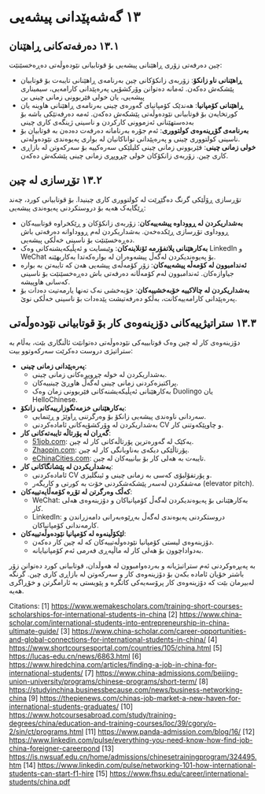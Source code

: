 # ١٣ گەشەپێدانی پیشەیی

## ١٣.١ دەرفەتەکانی ڕاهێنان

چین دەرفەتی زۆری ڕاهێنانی پیشەیی بۆ قوتابیانی نێودەوڵەتی دەڕەخسێنێت:

- **ڕاهێنانی ناو زانکۆ**: زۆربەی زانکۆکانی چین بەرنامەی ڕاهێنانی تایبەت بۆ قوتابیان پێشکەش دەکەن. ئەمانە دەتوانن وۆرکشۆپی پەرەپێدانی کارامەیی، سیمیناری پیشەیی، یان خولی فێربوونی زمانی چینی بن
- **ڕاهێنانی کۆمپانیا**: هەندێک کۆمپانیای گەورەی چینی بەرنامەی ڕاهێنانی هاوینە یان کورتخایەن بۆ قوتابیانی نێودەوڵەتی پێشکەش دەکەن. ئەمە دەرفەتێکی باشە بۆ بەدەستهێنانی ئەزموونی کارکردن و ناسینی ژینگەی کاری چینی
- **بەرنامەی گۆڕینەوەی کولتووری**: ئەم جۆرە بەرنامانە دەرفەت دەدەن بە قوتابیان بۆ ناسینی کولتووری چینی و پەرەپێدانی تواناکانیان لە بواری پەیوەندی نێودەوڵەتی.
- **خولی زمانی چینی**: فێربوونی زمانی چینی کلیلێکی سەرەکییە بۆ سەرکەوتن لە بازاڕی کاری چین. زۆربەی زانکۆکان خولی چڕوپڕی زمانی چینی پێشکەش دەکەن.

## ١٣.٢ تۆڕسازی لە چین

تۆڕسازی ڕۆڵێکی گرنگ دەگێڕێت لە کولتووری کاری چینیدا. بۆ قوتابیانی کورد، چەند ڕێگایەک هەیە بۆ دروستکردنی پەیوەندی پیشەیی:
- **بەشداریکردن لە ڕووداوە پیشەییەکان**: زۆربەی زانکۆکان و ڕێکخراوە قوتابییەکان ڕووداوی تۆڕسازی ڕێکدەخەن. بەشداریکردن لەم ڕووداوانە دەرفەتی باش دەڕەخسێنێت بۆ ناسینی خەڵکی پیشەیی.
- **بەکارهێنانی پلاتفۆرمە ئۆنلاینەکان**: وێبسایت و ئەپڵیکەیشنەکانی وەک LinkedIn و WeChat بۆ پەیوەندیکردن لەگەڵ پیشەوەران لە بوارەکەتدا بەکاربهێنە.
- **ئەندامبوون لە کۆمەڵە پیشەییەکان**: زۆر کۆمەڵەی پیشەیی هەن کە تایبەتن بە بوارە جیاوازەکان. ئەندامبوون لەم کۆمەڵانە دەرفەتی باش دەڕەخسێنێت بۆ ناسینی کەسانی هاوپیشە.
- **بەشداریکردن لە چالاکییە خۆبەخشییەکان**: خۆبەخشی نەک تەنها یارمەتیت دەدات بۆ پەرەپێدانی کارامەییەکانت، بەڵکو دەرفەتیشت پێدەدات بۆ ناسینی خەڵکی نوێ.

## ١٣.٣ ستراتیژییەکانی دۆزینەوەی کار بۆ قوتابیانی نێودەوڵەتی

دۆزینەوەی کار لە چین وەک قوتابییەکی نێودەوڵەتی دەتوانێت ئاڵنگاری بێت، بەڵام بە ستراتیژی دروست دەکرێت سەرکەوتوو بیت:

- **پەرەپێدانی زمانی چینی**:
    - بەشداریکردن لە خولە چڕوپڕەکانی زمانی چینی.
    - پراکتیزەکردنی زمانی چینی لەگەڵ هاوڕێ چینییەکان.
    - بەکارهێنانی ئەپڵیکەیشنەکانی فێربوونی زمان وەک Duolingo یان HelloChinese.
- **بەکارهێنانی خزمەتگوزارییەکانی زانکۆ**:
    - سەردانی ناوەندی پیشەیی زانکۆ بۆ وەرگرتنی ڕاوێژ و ڕێنمایی.
    - بەشداریکردن لە وۆرکشۆپەکانی ئامادەکردنی CV و چاوپێکەوتنی کار.
- **گەڕان لە پۆرتاڵە تایبەتەکانی کار**:
    - [51job.com](http://51job.com/): یەکێک لە گەورەترین پۆرتاڵەکانی کار لە چین.
    - [Zhaopin.com](http://zhaopin.com/): پۆرتاڵێکی دیکەی بەناوبانگی کار لە چین.
    - [eChinaCities.com](http://echinacities.com/): تایبەت بە هەلی کار بۆ بیانییەکان لە چین.
- **بەشداریکردن لە پێشانگاکانی کار**:
    - ئامادەکردنی CV و پۆرتفۆلیۆی کەسی بە زمانی چینی و ئینگلیزی.
    - مەشقکردن لەسەر پێشکەشکردنی خۆت بە کورتی و کاریگەر (elevator pitch).
- **کەڵک وەرگرتن لە تۆڕە کۆمەڵایەتییەکان**:
    - WeChat: بەکارهێنانی بۆ پەیوەندیکردن لەگەڵ کۆمپانیاکان و دۆزینەوەی هەلی کار.
    - LinkedIn: دروستکردنی پەیوەندی لەگەڵ بەڕێوەبەرانی دامەزراندن و کارمەندانی کۆمپانیاکان.
- **لێکۆڵینەوە لە کۆمپانیا نێودەوڵەتییەکان**:
    - دۆزینەوەی لیستی کۆمپانیا نێودەوڵەتییەکان کە لە چین کار دەکەن.
    - بەدواداچوون بۆ هەلی کار لە ماڵپەڕی فەرمی ئەم کۆمپانیایانە.

بە پەیڕەوکردنی ئەم ستراتیژیانە و بەردەوامبوون لە هەوڵدان، قوتابیانی کورد دەتوانن زۆر باشتر خۆیان ئامادە بکەن بۆ دۆزینەوەی کار و سەرکەوتن لە بازاڕی کاری چین. گرنگە لەبیرمان بێت کە دۆزینەوەی کار پرۆسەیەکی کاتگرە و پێویستی بە ئارامگرتن و خۆڕاگری هەیە.



Citations:
[1] https://www.wemakescholars.com/training-short-courses-scholarships-for-international-students-in-china
[2] https://www.china-scholar.com/international-students-into-entrepreneurship-in-china-ultimate-guide/
[3] https://www.china-scholar.com/career-opportunities-and-global-connections-for-international-students-in-china/
[4] https://www.shortcoursesportal.com/countries/105/china.html
[5] https://lucas-edu.cn/news/6863.html
[6] https://www.hiredchina.com/articles/finding-a-job-in-china-for-international-students/
[7] https://www.china-admissions.com/beijing-union-university/programs/chinese-programs/short-term/
[8] https://studyinchina.businessbecause.com/news/business-networking-china
[9] https://thepienews.com/chinas-job-market-a-new-haven-for-international-students-graduates/
[10] https://www.hotcoursesabroad.com/study/training-degrees/china/education-and-training-courses/loc/39/cgory/o-2/sin/ct/programs.html
[11] https://www.panda-admission.com/blog/16/
[12] https://www.linkedin.com/pulse/everything-you-need-know-how-find-job-china-foreigner-careerpond
[13] https://is.nwsuaf.edu.cn/home/admissions/chinesetrainingprogram/324495.htm
[14] https://www.linkedin.com/pulse/networking-101-how-international-students-can-start-f1-hire
[15] https://www.fhsu.edu/career/international-students/china.pdf
